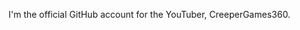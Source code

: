 I'm the official GitHub account for the YouTuber, CreeperGames360.

<!---
CreeperGames360/CreeperGames360 is a ✨ special ✨ repository because its `README.md` (this file) appears on your GitHub profile.
You can click the Preview link to take a look at your changes.
--->
